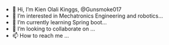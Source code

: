 - 👋 Hi, I’m Kien Olali Kinggs, @Gunsmoke017
- 👀 I’m interested in Mechatronics Engineering and robotics...
- 🌱 I’m currently learning Spring boot...
- 💞️ I’m looking to collaborate on ...
- 📫 How to reach me ...

<!---
Gunsmoke017/Gunsmoke017 is a ✨ special ✨ repository because its `README.md` (this file) appears on your GitHub profile.
You can click the Preview link to take a look at your changes.
--->
